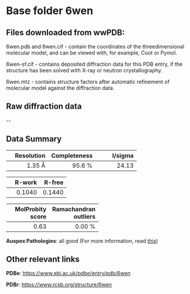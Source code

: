 # Base folder 6wen

## Files downloaded from wwPDB:

6wen.pdb and 6wen.cif - contain the coordinates of the threedimensional molecular model, and can be viewed with, for example, Coot or Pymol.

6wen-sf.cif - contains deposited diffraction data for this PDB entry, if the structure has been solved with X-ray or neutron crystallography.

6wen.mtz - contains structure factors after automatic refinement of molecular model against the diffraction data.

## Raw diffraction data

--<br> 

## Data Summary
|   | Resolution | Completeness| I/sigma |
|---|-------------:|----------------:|--------------:|
|   |1.35 Å|95.6  %|<img width=50/>24.13|

|   | **R-work**| **R-free**   
|---|-------------:|----------------:|           
||  0.1040|  0.1440|

|   |**MolProbity<br>score**| **Ramachandran<br>outliers** 
|---|-------------:|----------------:|
||  0.63|  0.00 %|

**Auspex Pathologies**: all good (For more information, read [this](https://github.com/thorn-lab/coronavirus_structural_task_force/blob/master/pdb/nsp3/SARS-CoV-2/6wen/validation/auspex/6wen_auspex_comments.txt))

 



## Other relevant links 
**PDBe**:  https://www.ebi.ac.uk/pdbe/entry/pdb/6wen
 
**PDBr**: https://www.rcsb.org/structure/6wen 

